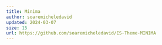 ```yaml
---
title: Minima
author: soaremicheledavid
updated: 2024-03-07
size: 15
url: https://github.com/soaremicheledavid/ES-Theme-MINIMA
---
```

